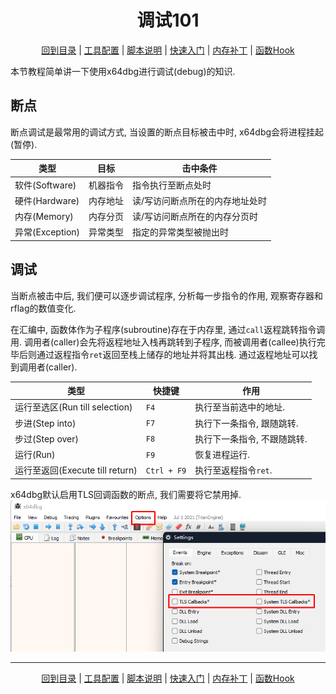 <h1 align="center">调试101</h1>  
<p align="center"><a href="/README.md">回到目录</a> | <a href="/docs/setup/Setup.md">工具配置</a> | <a href="/docs/setup/Script.md">脚本说明</a> | <a href="/docs/setup/QuickStart.md">快速入门</a> | <a href="/docs/tounknown/MemPatch.md">内存补丁</a> | <a href="/docs/tounknown/FuncHook.md">函数Hook</a></p>

本节教程简单讲一下使用x64dbg进行调试(debug)的知识.  

## 断点

断点调试是最常用的调试方式, 当设置的断点目标被击中时, x64dbg会将进程挂起(暂停).  

类型 | 目标 | 击中条件
--- | --- | ---
软件(Software) | 机器指令 | 指令执行至断点处时
硬件(Hardware) | 内存地址 | 读/写访问断点所在的内存地址处时
内存(Memory) | 内存分页 | 读/写访问断点所在的内存分页时
异常(Exception) | 异常类型 | 指定的异常类型被抛出时

## 调试

当断点被击中后, 我们便可以逐步调试程序, 分析每一步指令的作用, 观察寄存器和rflag的数值变化.  

在汇编中, 函数体作为子程序(subroutine)存在于内存里, 通过`call`返程跳转指令调用. 调用者(caller)会先将返程地址入栈再跳转到子程序, 而被调用者(callee)执行完毕后则通过返程指令`ret`返回至栈上储存的地址并将其出栈. 通过返程地址可以找到调用者(caller).  

类型 | 快捷键 | 作用
--- | --- | ---
运行至选区(Run till selection) | `F4` | 执行至当前选中的地址.
步进(Step into) | `F7` | 执行下一条指令, 跟随跳转.
步过(Step over) | `F8` | 执行下一条指令, 不跟随跳转.
运行(Run) | `F9` | 恢复进程运行.
运行至返回(Execute till return) | `Ctrl + F9` | 执行至返程指令`ret`.

x64dbg默认启用TLS回调函数的断点, 我们需要将它禁用掉.  
![debug101_dbg_tls](/images/toukn/debug101_dbg_tls.png)

---
<p align="center"><a href="/README.md">回到目录</a> | <a href="/docs/setup/Setup.md">工具配置</a> | <a href="/docs/setup/Script.md">脚本说明</a> | <a href="/docs/setup/QuickStart.md">快速入门</a> | <a href="/docs/tounknown/MemPatch.md">内存补丁</a> | <a href="/docs/tounknown/FuncHook.md">函数Hook</a></p>
